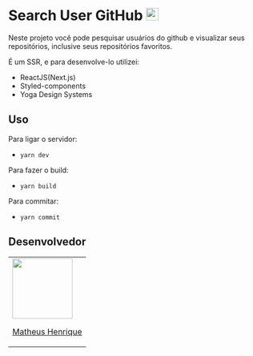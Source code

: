 # Search User GitHub <img src="https://img.shields.io/static/v1?label=ReactJS&message=Next.JS&color=61dafb&style=for-the-badge&logo=ghost" height="25"/>


Neste projeto você pode pesquisar usuários do github e visualizar seus repositórios, inclusive seus repositórios favoritos.

É um SSR, e para desenvolve-lo utilizei:

- ReactJS(Next.js)
- Styled-components
- Yoga Design Systems

## Uso
Para ligar o servidor:

- `yarn dev`

Para fazer o build:

- `yarn build`

Para commitar:

- `yarn commit`

## Desenvolvedor
<table>
  <tr>
    <td>
      <a href="https://github.com/matheushdsbr">
      <img src="https://avatars.githubusercontent.com/u/32910717?v=4" width=120>
        <p align="center">Matheus Henrique</p>
      </a>
    </td>
</table>
